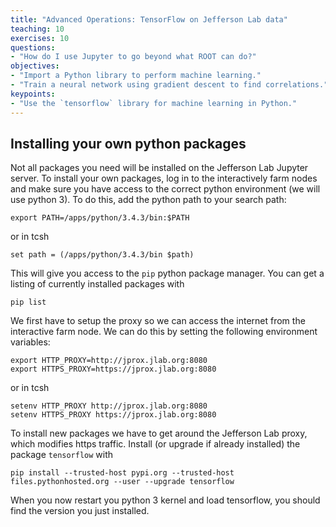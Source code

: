 ```yaml
---
title: "Advanced Operations: TensorFlow on Jefferson Lab data"
teaching: 10
exercises: 10
questions:
- "How do I use Jupyter to go beyond what ROOT can do?"
objectives:
- "Import a Python library to perform machine learning."
- "Train a neural network using gradient descent to find correlations."
keypoints:
- "Use the `tensorflow` library for machine learning in Python."
---
```


## Installing your own python packages

Not all packages you need will be installed on the Jefferson Lab
Jupyter server. To install your own packages, log in to the
interactively farm nodes and make sure you have access to the correct
python environment (we will use python 3). To do this, add the python
path to your search path:
~~~
export PATH=/apps/python/3.4.3/bin:$PATH
~~~
or in tcsh
~~~
set path = (/apps/python/3.4.3/bin $path)
~~~
This will give you access to the `pip` python package manager. You can
get a listing of currently installed packages with
~~~
pip list
~~~

We first have to setup the proxy so we can access the internet from
the interactive farm node. We can do this by setting the following
environment variables:
~~~
export HTTP_PROXY=http://jprox.jlab.org:8080
export HTTPS_PROXY=https://jprox.jlab.org:8080
~~~
or in tcsh
~~~
setenv HTTP_PROXY http://jprox.jlab.org:8080
setenv HTTPS_PROXY https://jprox.jlab.org:8080
~~~

To install new packages we have to get around the Jefferson Lab proxy,
which modifies https traffic. Install (or upgrade if already installed)
the package `tensorflow` with
~~~
pip install --trusted-host pypi.org --trusted-host files.pythonhosted.org --user --upgrade tensorflow
~~~

When you now restart you python 3 kernel and load tensorflow, you
should find the version you just installed.
